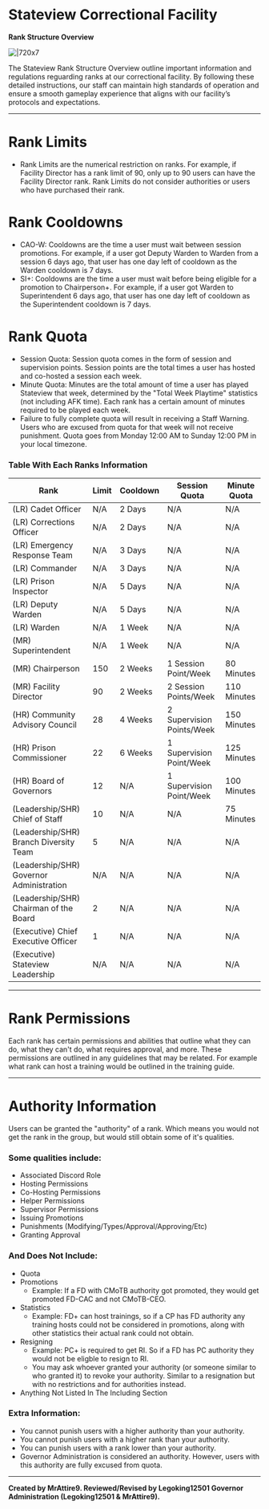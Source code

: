 # **Stateview Correctional Facility**
**Rank Structure Overview**

![|720x7](upload://dKMei7dM4sB9JlFMy9V7oxqKAb "short line")

The Stateview Rank Structure Overview outline important information and regulations reguarding ranks at our correctional facility. By following these detailed instructions, our staff can maintain high standards of operation and ensure a smooth gameplay experience that aligns with our facility’s protocols and expectations.

---

# **Rank Limits**
* Rank Limits are the numerical restriction on ranks. For example, if Facility Director has a rank limit of 90, only up to 90 users can have the Facility Director rank. Rank Limits do not consider authorities or users who have purchased their rank.

# **Rank Cooldowns**
* CAO-W: Cooldowns are the time a user must wait between session promotions. For example, if a user got Deputy Warden to Warden from a session 6 days ago, that user has one day left of cooldown as the Warden cooldown is 7 days.
* SI+: Cooldowns are the time a user must wait before being eligible for a promotion to Chairperson+. For example, if a user got Warden to Superintendent 6 days ago, that user has one day left of cooldown as the Superintendent cooldown is 7 days.

# **Rank Quota**
* Session Quota: Session quota comes in the form of session and supervision points. Session points are the total times a user has hosted and co-hosted a session each week.
* Minute Quota: Minutes are the total amount of time a user has played Stateview that week, determined by the "Total Week Playtime" statistics (not including AFK time). Each rank has a certain amount of minutes required to be played each week.
* Failure to fully complete quota will result in receiving a Staff Warning. Users who are excused from quota for that week will not receive punishment. Quota goes from Monday 12:00 AM to Sunday 12:00 PM in your local timezone.

### **Table With Each Ranks Information**
|Rank|Limit|Cooldown|Session Quota|Minute Quota|
| --- | --- | --- | --- | --- |
|(LR) Cadet Officer|N/A|2 Days|N/A|N/A|
|(LR) Corrections Officer|N/A|2 Days|N/A|N/A|
|(LR) Emergency Response Team|N/A|3 Days|N/A|N/A|
|(LR) Commander|N/A|3 Days|N/A|N/A|
|(LR) Prison Inspector|N/A|5 Days|N/A|N/A|
|(LR) Deputy Warden|N/A|5 Days|N/A|N/A|
|(LR) Warden|N/A|1 Week|N/A|N/A|
|(MR) Superintendent|N/A|1 Week|N/A|N/A|
|(MR) Chairperson|150|2 Weeks|1 Session Point/Week|80 Minutes|
|(MR) Facility Director|90|2 Weeks|2 Session Points/Week|110 Minutes|
|(HR) Community Advisory Council|28|4 Weeks|2 Supervision Points/Week|150 Minutes|
|(HR) Prison Commissioner|22|6 Weeks|1 Supervision Point/Week|125 Minutes|
|(HR) Board of Governors|12|N/A|1 Supervision Point/Week|100 Minutes|
|(Leadership/SHR) Chief of Staff|10|N/A|N/A|75 Minutes|
|(Leadership/SHR) Branch Diversity Team|5|N/A|N/A|N/A|
|(Leadership/SHR) Governor Administration|N/A|N/A|N/A|N/A|
|(Leadership/SHR) Chairman of the Board|2|N/A|N/A|N/A|
|(Executive) Chief Executive Officer|1|N/A|N/A|N/A|
|(Executive) Stateview Leadership|N/A|N/A|N/A|N/A|

---

# **Rank Permissions**

Each rank has certain permissions and abilities that outline what they can do, what they can't do, what requires approval, and more. These permissions are outlined in any guidelines that may be related. For example what rank can host a training would be outlined in the training guide.

---

# **Authority Information**

Users can be granted the "authority" of a rank. Which means you would not get the rank in the group, but would still obtain some of it's qualities.

### **Some qualities include:**
* Associated Discord Role
* Hosting Permissions
* Co-Hosting Permissions
* Helper Permissions
* Supervisor Permissions
* Issuing Promotions
* Punishments (Modifying/Types/Approval/Approving/Etc)
* Granting Approval

### **And Does Not Include:**
* Quota
* Promotions
  * Example: If a FD with CMoTB authority got promoted, they would get promoted FD-CAC and not CMoTB-CEO.
* Statistics 
  * Example: FD+ can host trainings, so if a CP has FD authority any training hosts could not be considered in promotions, along with other statistics their actual rank could not obtain.
* Resigning
  * Example: PC+ is required to get RI. So if a FD has PC authority they would not be eligble to resign to RI.
  * You may ask whoever granted your authority (or someone similar to who granted it) to revoke your authority. Similar to a resignation but with no restrictions and for authorities instead.
* Anything Not Listed In The Including Section

### **Extra Information:**
* You cannot punish users with a higher authority than your authority.
* You cannot punish users with a higher rank than your authority.
* You can punish users with a rank lower than your authority.
* Governor Administration is considered an authority. However, users with this authority are fully excused from quota.

---

**Created by MrAttire9. Reviewed/Revised by Legoking12501 Governor Administration (Legoking12501 & MrAttire9).**

